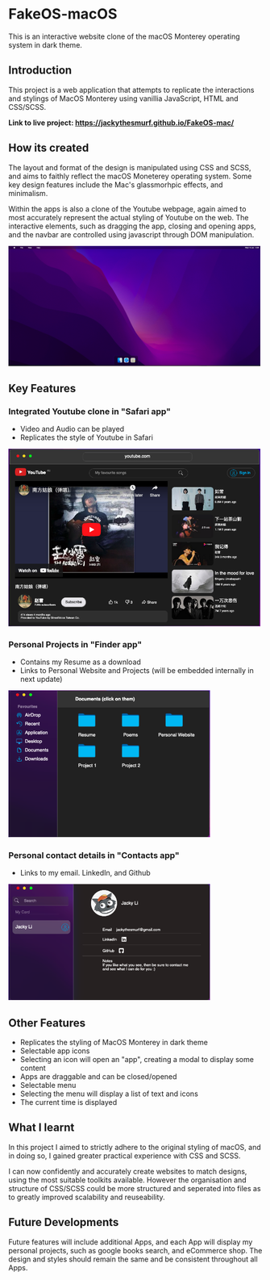 # FakeOS-macOS

This is an interactive website clone of the macOS Monterey operating system in dark theme.

 ## Introduction

 This project is a web application that attempts to replicate the interactions and stylings of MacOS Monterey using vanillia JavaScript, HTML and CSS/SCSS. 

 <strong>Link to live project: https://jackythesmurf.github.io/FakeOS-mac/</strong>
 
 ## How its created

 The layout and format of the design is manipulated using CSS and SCSS, and aims to faithly reflect the macOS Moneterey operating system.
 Some key design features include the Mac's glassmorhpic effects, and minimalism. 
 
 Within the apps is also a clone of the Youtube webpage, again aimed to most accurately represent the actual styling of Youtube on the web.
 The interactive elements, such as dragging the app, closing and opening apps, and the navbar are controlled using javascript through DOM manipulation.


<img width="500" src="Screen Shot 2023-01-10 at 9.39.59 am.png">

## Key Features


### Integrated Youtube clone in "Safari app" 
  - Video and Audio can be played
  - Replicates the style of Youtube in Safari
<img width="500" src="Screen Shot 2023-01-10 at 9.43.48 am.png">

  
  
### Personal Projects in "Finder app"
  - Contains my Resume as a download
  - Links to Personal Website and Projects (will be embedded internally in next update)
<img width="400" src="Screen Shot 2023-01-10 at 9.43.21 am.png">



### Personal contact details in "Contacts app" 
  - Links to my email. LinkedIn, and Github
<img width="400" src="Screen Shot 2023-01-10 at 9.44.06 am.png">


## Other Features
* Replicates the styling of MacOS Monterey in dark theme
* Selectable app icons
* Selecting an icon will open an "app", creating a modal to display some content
* Apps are draggable and can be closed/opened 
* Selectable menu
* Selecting the menu will display a list of text and icons
* The current time is displayed

## What I learnt
In this project I aimed to strictly adhere to the original styling of macOS, and in doing so, I gained greater practical experience with CSS and SCSS.

I can now confidently and accurately create websites to match designs, using the most suitable toolkits available. However the organisation and structure of CSS/SCSS could be more structured and seperated into files as to greatly improved scalability and reuseability.  

## Future Developments
Future features will include additional Apps, and each App will display my personal projects, such as google books search, and eCommerce shop.
The design and styles should remain the same and be consistent throughout all Apps.

